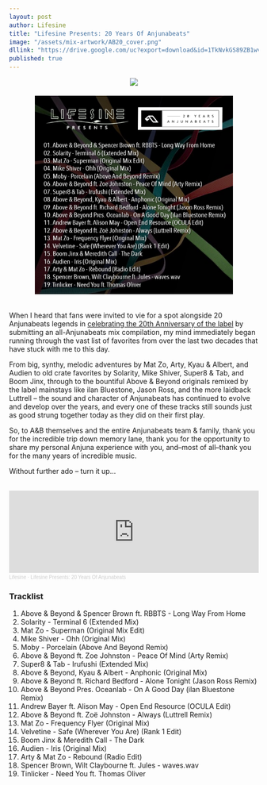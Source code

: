 ```yaml
---
layout: post
author: Lifesine
title: "Lifesine Presents: 20 Years Of Anjunabeats"
image: "/assets/mix-artwork/AB20_cover.png"
dllink: "https://drive.google.com/uc?export=download&id=1TkNvkGS89ZB1wvDWa6Q7iX9w3gf69dvO"
published: true
---
```


<div style="text-align:center"><img src="{{ page.image }}" width="400px" height="auto" /></div>
<br>
<div style="text-align:center"><img src="/assets/mix-artwork/AB20_tracklist.png" width="400px" height="auto" /></div>
<br>

When I heard that fans were invited to vie for a spot alongside 20 Anjunabeats legends in [celebrating the 20th Anniversary of the label](https://anjunabeats.com/20/) by submitting an all-Anjunabeats mix compilation, my mind immediately began running through the vast list of favorites from over the last two decades that have stuck with me to this day.

From big, synthy, melodic adventures by Mat Zo, Arty, Kyau & Albert, and Audien to old crate favorites by Solarity, Mike Shiver, Super8 & Tab, and Boom Jinx, through to the bountiful Above & Beyond originals remixed by the label mainstays like ilan Bluestone, Jason Ross, and the more laidback Luttrell – the sound and character of Anjunabeats has continued to evolve and develop over the years, and every one of these tracks still sounds just as good strung together today as they did on their first play.

So, to A&B themselves and the entire Anjunabeats team & family, thank you for the incredible trip down memory lane, thank you for the opportunity to share my personal Anjuna experience with you, and–most of all–thank you for the many years of incredible music.

Without further ado – turn it up...

<br>

<iframe width="100%" height="166" scrolling="no" frameborder="no" allow="autoplay" src="https://w.soundcloud.com/player/?url=https%3A//api.soundcloud.com/tracks/1036161802&color=%2322dbf2&auto_play=false&hide_related=false&show_comments=true&show_user=true&show_reposts=false&show_teaser=true"></iframe><div style="font-size: 10px; color: #cccccc;line-break: anywhere;word-break: normal;overflow: hidden;white-space: nowrap;text-overflow: ellipsis; font-family: Interstate,Lucida Grande,Lucida Sans Unicode,Lucida Sans,Garuda,Verdana,Tahoma,sans-serif;font-weight: 100;"><a href="https://soundcloud.com/lifesine" title="Lifesine" target="_blank" style="color: #cccccc; text-decoration: none;">Lifesine</a> · <a href="https://soundcloud.com/lifesine/lifesine-presents-20-years-of-anjunabeats" title="Lifesine Presents: 20 Years Of Anjunabeats" target="_blank" style="color: #cccccc; text-decoration: none;">Lifesine Presents: 20 Years Of Anjunabeats</a></div>

### Tracklist

01. Above & Beyond & Spencer Brown ft. RBBTS - Long Way From Home
02. Solarity - Terminal 6 (Extended Mix)
03. Mat Zo - Superman (Original Mix Edit)
04. Mike Shiver - Ohh (Original Mix)
05. Moby - Porcelain (Above And Beyond Remix)
06. Above & Beyond ft. Zoe Johnston - Peace Of Mind (Arty Remix)
07. Super8 & Tab - Irufushi (Extended Mix)
08. Above & Beyond, Kyau & Albert - Anphonic (Original Mix)
09. Above & Beyond ft. Richard Bedford - Alone Tonight (Jason Ross Remix)
10. Above & Beyond Pres. Oceanlab - On A Good Day (ilan Bluestone Remix)
11. Andrew Bayer ft. Alison May - Open End Resource (OCULA Edit)
12. Above & Beyond ft. Zoë Johnston - Always (Luttrell Remix)
13. Mat Zo - Frequency Flyer (Original Mix)
14. Velvetine - Safe (Wherever You Are) (Rank 1 Edit)
15. Boom Jinx & Meredith Call - The Dark
16. Audien - Iris (Original Mix)
17. Arty & Mat Zo - Rebound (Radio Edit)
18. Spencer Brown, Wilt Claybourne ft. Jules - waves.wav
19. Tinlicker - Need You ft. Thomas Oliver

<br>
